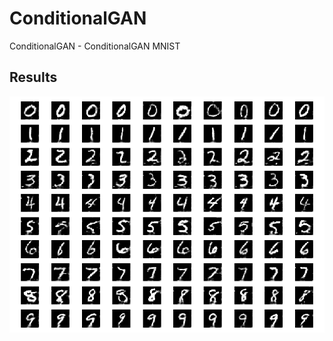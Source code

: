 # ConditionalGAN

ConditionalGAN - ConditionalGAN MNIST

## Results

<p align="center">
  <img src="cgan_mnist.png">
</p>
